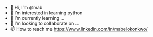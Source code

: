 - 👋 Hi, I’m @mab
- 👀 I’m interested in learning python
- 🌱 I’m currently learning ...
- 💞️ I’m looking to collaborate on ...
- 📫 How to reach me https://www.linkedin.com/in/mabelokonkwo/

<!---
mookonkw/mookonkw is a ✨ special ✨ repository because its `README.md` (this file) appears on your GitHub profile.
You can click the Preview link to take a look at your changes.
--->

